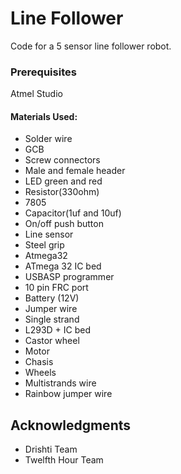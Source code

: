 # Line Follower

Code for a 5 sensor line follower robot.

### Prerequisites

Atmel Studio

#### Materials Used:

* Solder wire
* GCB
* Screw connectors
* Male and female header
* LED green and red
* Resistor(330ohm)
* 7805
* Capacitor(1uf and 10uf)
* On/off push button
* Line sensor
* Steel grip
* Atmega32
* ATmega 32 IC bed
* USBASP programmer
* 10 pin FRC port
* Battery (12V)
* Jumper wire
* Single strand
* L293D + IC bed
* Castor wheel
* Motor
* Chasis
* Wheels
* Multistrands wire
* Rainbow jumper wire


## Acknowledgments

* Drishti Team
* Twelfth Hour Team
